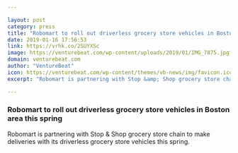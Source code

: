 ```yaml
---

layout: post
category: press
title: "Robomart to roll out driverless grocery store vehicles in Boston area this spring"
date: 2019-01-16 17:56:53
link: https://vrhk.co/2SUYXSc
image: https://venturebeat.com/wp-content/uploads/2019/01/IMG_7875.jpg?w=1200&strip=all
domain: venturebeat.com
author: "VentureBeat"
icon: https://venturebeat.com/wp-content/themes/vb-news/img/favicon.ico
excerpt: "Robomart is partnering with Stop &amp; Shop grocery store chain to make deliveries with its driverless grocery store vehicles this spring."

---
```


### Robomart to roll out driverless grocery store vehicles in Boston area this spring

Robomart is partnering with Stop &amp; Shop grocery store chain to make deliveries with its driverless grocery store vehicles this spring.